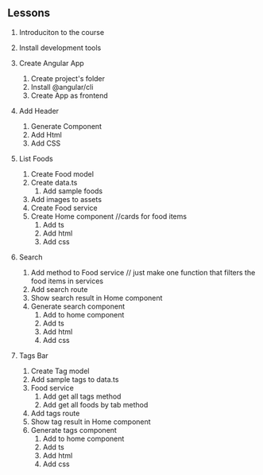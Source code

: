 ##  Lessons
1. Introduciton to the course
2. Install development tools
3. Create Angular App
   1. Create project's folder
   2. Install @angular/cli
   3. Create App as frontend

4. Add Header
   1. Generate Component
   2. Add Html
   3. Add CSS

5. List Foods
    1. Create Food model
    2. Create data.ts
       1. Add sample foods
    3. Add images to assets
    4. Create Food service
    5. Create Home component //cards for food items
       1. Add ts
       2. Add html
       3. Add css

6. Search
   1. Add method to Food service 
   // just make one function that filters the food items in services
   2. Add search route
   3. Show search result in Home component
   4. Generate search component
      1. Add to home component
      2. Add ts
      3. Add html
      4. Add css
   
7. Tags Bar
   1. Create Tag model
   2. Add sample tags to data.ts
   3. Food service
      1. Add get all tags method
      2. Add get all foods by tab method
   4. Add tags route
   5. Show tag result in Home component
   6. Generate tags component
      1. Add to home component
      2. Add ts
      3. Add html
      4. Add css